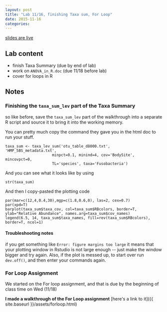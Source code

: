 ```yaml
---
layout: post
title: "Lab 11/16, finishing Taxa sum, For Loop"
date: 2015-11-16
categories:
---
```


[slides are live](https://docs.google.com/presentation/d/1MIDVOz6XPT3w3ykx35MkrYwYRD6EiA9PpVdmsv4fKTc/edit?usp=sharing)

## Lab content 

- finish Taxa Summary (due by end of lab)
- work on `ANOVA_in_R.doc` (due 11/18 before lab)
- cover for loops in R


## Notes


### Finishing the `taxa_sum_lev` part of the Taxa Summary

so like before, save the `taxa_sum_lev` part of the walkthrough into a separate R script and source it to bring it into the working memory.


You can pretty much copy the command they gave you in the html doc to run your stuff.

	taxa_sum <- taxa_lev_sum('otu_table_d8000.txt', 'HMP_5BS_metadata.txt',
                         minpct=0.1, minind=4, cov='BodySite', mincovpct=0,
                         TL='species', taxa='Fusobacteria')

And you can see what it looks like by using 

	str(taxa_sum)

And then I copy-pasted the plotting code

	par(mar=c(12,4,0.4,30),mgp=c(1.8,0.6,0), las=2, cex=0.7)
	par(xpd=T)
	barplot(taxa_sum$taxa_cov, col=taxa_sum$RBcolors, border=T, ylab="Relative Abundance", names.arg=taxa_sum$cov_names)
	legend(6.5, 14, taxa_sum$taxa_names, fill=rev(taxa_sum$RBcolors), border=T, ncol=1)


#### Troubleshooting notes

if you get something like `Error: figure margins too large` it means that your plotting window in Rstudio is not large enough -- just make the window bigger and try again. Also, if the plot is messed up, to start over run `dev.off()`, and then enter your commands again.

### For Loop Assignment

We started on the For loop assignment, and that is due by the beginning of class time on Wed (11/18)

**I made a walkthrough of the For Loop assignment** [here's a link to it]({{ site.baseurl }}/assets/forloop.html)


